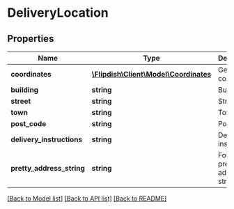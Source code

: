 # DeliveryLocation

## Properties
Name | Type | Description | Notes
------------ | ------------- | ------------- | -------------
**coordinates** | [**\Flipdish\Client\Model\Coordinates**](Coordinates.md) | Geo cordinate | [optional] 
**building** | **string** | Building | [optional] 
**street** | **string** | Street | [optional] 
**town** | **string** | Town | [optional] 
**post_code** | **string** | Post code | [optional] 
**delivery_instructions** | **string** | Delivery instructions | [optional] 
**pretty_address_string** | **string** | Formatted, pretty address string | [optional] 

[[Back to Model list]](../README.md#documentation-for-models) [[Back to API list]](../README.md#documentation-for-api-endpoints) [[Back to README]](../README.md)


